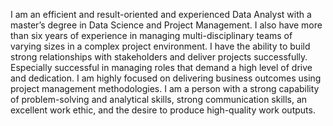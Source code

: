 I am an efficient and result-oriented and experienced Data Analyst with a master’s degree in Data Science and Project Management. 
I also have more than six years of experience in managing multi-disciplinary teams of varying sizes in a complex project environment. 
I have the ability to build strong relationships with stakeholders and deliver projects successfully. Especially successful in managing roles 
that demand a high level of drive and dedication. I am highly focused on delivering business outcomes using project management methodologies. 
I am a person with a strong capability of problem-solving and analytical skills, strong communication skills, an excellent work ethic, 
and the desire to produce high-quality work outputs. 
